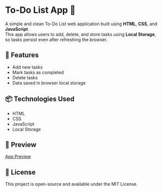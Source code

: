 # To-Do List App 📝

A simple and clean To-Do List web application built using **HTML**, **CSS**, and **JavaScript**.  
This app allows users to add, delete, and store tasks using **Local Storage**, so tasks persist even after refreshing the browser.

## 🔧 Features
- Add new tasks
- Mark tasks as completed
- Delete tasks
- Data saved in browser local storage

## 📦 Technologies Used
- HTML
- CSS
- JavaScript
- Local Storage


## 📸 Preview
[App Preview](images/preview.png)

## 📄 License
This project is open-source and available under the MIT License.

